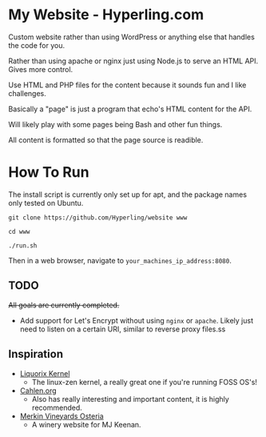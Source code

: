 # My Website - Hyperling.com

Custom website rather than using WordPress or anything else that handles the code for you.

Rather than using apache or nginx just using Node.js to serve an HTML API. Gives more control.

Use HTML and PHP files for the content because it sounds fun and I like challenges.

Basically a "page" is just a program that echo's HTML content for the API.

Will likely play with some pages being Bash and other fun things.

All content is formatted so that the page source is readible.

# How To Run

The install script is currently only set up for apt, and the package names only tested on Ubuntu.

`git clone https://github.com/Hyperling/website www`

`cd www`

`./run.sh`

Then in a web browser, navigate to `your_machines_ip_address:8080`.

## TODO

~~All goals are currently completed.~~

- Add support for Let's Encrypt without using `nginx` or `apache`.
Likely just need to listen on a certain URI, similar to reverse proxy files.ss

## Inspiration

- [Liquorix Kernel](https://liquorix.net/)
  - The linux-zen kernel, a really great one if you're running FOSS OS's!
- [Cahlen.org](https://cahlen.org/)
  - Also has really interesting and important content, it is highly recommended.
- [Merkin Vineyards Osteria](https://merkinvineyardsosteria.com/)
  - A winery website for MJ Keenan.
